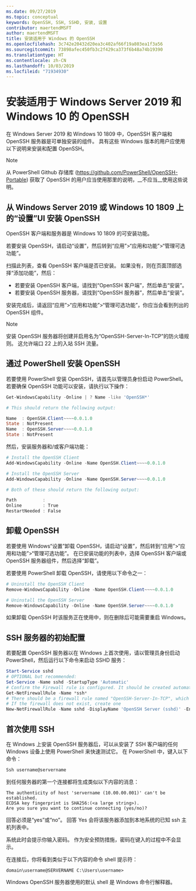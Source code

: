 ```yaml
---
ms.date: 09/27/2019
ms.topic: conceptual
keywords: OpenSSH, SSH, SSHD, 安装, 设置
contributor: maertendMSFT
author: maertendMSFT
title: 安装适用于 Windows 的 OpenSSH
ms.openlocfilehash: 3c742e20432d20ea3c402af66f19a803ea1f3a56
ms.sourcegitcommit: 73898afec450fb3c2f429ca373f6b48a74b19390
ms.translationtype: HT
ms.contentlocale: zh-CN
ms.lasthandoff: 10/03/2019
ms.locfileid: "71934930"
---
```

# <a name="installation-of-openssh-for-windows-server-2019-and-windows-10"></a>安装适用于 Windows Server 2019 和 Windows 10 的 OpenSSH #

在 Windows Server 2019 和 Windows 10 1809 中，OpenSSH 客户端和 OpenSSH 服务器是可单独安装的组件。
具有这些 Windows 版本的用户应使用以下说明来安装和配置 OpenSSH。 

> [!NOTE] 
> 从 PowerShell Github 存储库 (https://github.com/PowerShell/OpenSSH-Portable) 获取了 OpenSSH 的用户应当使用那里的说明，__不应当__使用这些说明。 


## <a name="installing-openssh-from-the-settings-ui-on-windows-server-2019-or-windows-10-1809"></a>从 Windows Server 2019 或 Windows 10 1809 上的“设置”UI 安装 OpenSSH

OpenSSH 客户端和服务器是 Windows 10 1809 的可安装功能。 

若要安装 OpenSSH，请启动“设置”，然后转到“应用”>“应用和功能”>“管理可选功能”。 

扫描此列表，查看 OpenSSH 客户端是否已安装。 如果没有，则在页面顶部选择“添加功能”，然后： 

* 若要安装 OpenSSH 客户端，请找到“OpenSSH 客户端”，然后单击“安装”。 
* 若要安装 OpenSSH 服务器，请找到“OpenSSH 服务器”，然后单击“安装”。 

安装完成后，请返回“应用”>“应用和功能”>“管理可选功能”，你应当会看到列出的 OpenSSH 组件。

> [!NOTE]
> 安装 OpenSSH 服务器将创建并启用名为“OpenSSH-Server-In-TCP”的防火墙规则。 这允许端口 22 上的入站 SSH 流量。 

## <a name="installing-openssh-with-powershell"></a>通过 PowerShell 安装 OpenSSH 

若要使用 PowerShell 安装 OpenSSH，请首先以管理员身份启动 PowerShell。
若要确保 OpenSSH 功能可以安装，请执行以下操作：

```powershell
Get-WindowsCapability -Online | ? Name -like 'OpenSSH*'

# This should return the following output:

Name  : OpenSSH.Client~~~~0.0.1.0
State : NotPresent
Name  : OpenSSH.Server~~~~0.0.1.0
State : NotPresent
```

然后，安装服务器和/或客户端功能：

```powershell
# Install the OpenSSH Client
Add-WindowsCapability -Online -Name OpenSSH.Client~~~~0.0.1.0

# Install the OpenSSH Server
Add-WindowsCapability -Online -Name OpenSSH.Server~~~~0.0.1.0

# Both of these should return the following output:

Path          :
Online        : True
RestartNeeded : False
```

## <a name="uninstalling-openssh"></a>卸载 OpenSSH

若要使用 Windows“设置”卸载 OpenSSH，请启动“设置”，然后转到“应用”>“应用和功能”>“管理可选功能”。 在已安装功能的列表中，选择 OpenSSH 客户端或 OpenSSH 服务器组件，然后选择“卸载”。

若要使用 PowerShell 卸载 OpenSSH，请使用以下命令之一：

```powershell
# Uninstall the OpenSSH Client
Remove-WindowsCapability -Online -Name OpenSSH.Client~~~~0.0.1.0

# Uninstall the OpenSSH Server
Remove-WindowsCapability -Online -Name OpenSSH.Server~~~~0.0.1.0
```

如果卸载 OpenSSH 时该服务正在使用中，则在删除后可能需要重启 Windows。


## <a name="initial-configuration-of-ssh-server"></a>SSH 服务器的初始配置

若要配置 OpenSSH 服务器以在 Windows 上首次使用，请以管理员身份启动 PowerShell，然后运行以下命令来启动 SSHD 服务：

```powershell
Start-Service sshd
# OPTIONAL but recommended:
Set-Service -Name sshd -StartupType 'Automatic'
# Confirm the Firewall rule is configured. It should be created automatically by setup. 
Get-NetFirewallRule -Name *ssh*
# There should be a firewall rule named "OpenSSH-Server-In-TCP", which should be enabled
# If the firewall does not exist, create one
New-NetFirewallRule -Name sshd -DisplayName 'OpenSSH Server (sshd)' -Enabled True -Direction Inbound -Protocol TCP -Action Allow -LocalPort 22
```

## <a name="initial-use-of-ssh"></a>首次使用 SSH

在 Windows 上安装 OpenSSH 服务器后，可以从安装了 SSH 客户端的任何 Windows 设备上使用 PowerShell 来快速测试它。 在 PowerShell 中，键入以下命令： 

```powershell
Ssh username@servername
```

到任何服务器的第一个连接都将生成类似以下内容的消息：

```
The authenticity of host 'servername (10.00.00.001)' can't be established.
ECDSA key fingerprint is SHA256:(<a large string>).
Are you sure you want to continue connecting (yes/no)?
```

回答必须是“yes”或“no”。 回答 Yes 会将该服务器添加到本地系统的已知 ssh 主机列表中。

系统此时会提示你输入密码。 作为安全预防措施，密码在键入的过程中不会显示。 

在连接后，你将看到类似于以下内容的命令 shell 提示符：

```
domain\username@SERVERNAME C:\Users\username>
```

Windows OpenSSH 服务器使用的默认 shell 是 Windows 命令行解释器。 

